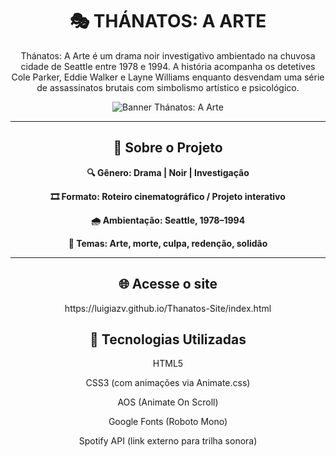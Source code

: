 <h1 align="center"><strong>🎭 THÁNATOS: A ARTE</strong></h1>

<p align="center">Thánatos: A Arte é um drama noir investigativo ambientado na chuvosa cidade de Seattle entre 1978 e 1994. A história acompanha os detetives Cole Parker, Eddie Walker e Layne Williams enquanto desvendam uma série de assassinatos brutais com simbolismo artístico e psicológico.</p>

<p align="center">
  <img src="https://github.com/user-attachments/assets/a5853c4a-b458-453b-9092-56e6fb14e482" alt="Banner Thánatos: A Arte"/>
</p>

---

<h2 align="center"><strong>📜 Sobre o Projeto</strong></h2>

<p align="center"><strong>🔍 Gênero: Drama | Noir | Investigação</strong></p>
<p align="center"><strong>🎞️ Formato: Roteiro cinematográfico / Projeto interativo</strong></p>
<p align="center"><strong>🌧️ Ambientação: Seattle, 1978–1994</strong></p>
<p align="center"><strong>🎨 Temas: Arte, morte, culpa, redenção, solidão</strong></p>

---

<h2 align="center"><strong>🌐 Acesse o site</strong></h2>

<p align="center">https://luigiazv.github.io/Thanatos-Site/index.html</p>

<h2 align="center"><strong>🧩 Tecnologias Utilizadas</strong></h2>

<p align="center">HTML5</p>
<p align="center">CSS3 (com animações via Animate.css)</p>
<p align="center">AOS (Animate On Scroll)</p>

<p align="center">Google Fonts (Roboto Mono)</p>
<p align="center">Spotify API (link externo para trilha sonora)</p>

